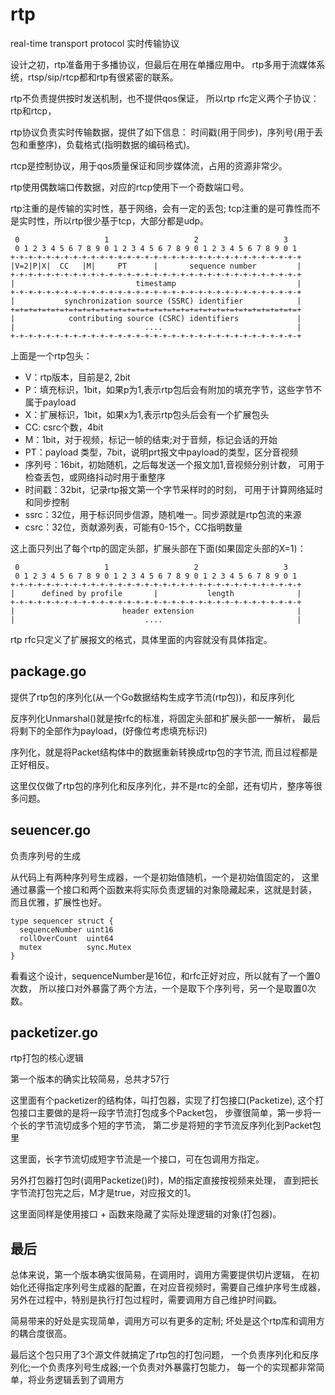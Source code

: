 # rtp

real-time transport protocol 实时传输协议

设计之初，rtp准备用于多播协议，但最后在用在单播应用中。
rtp多用于流媒体系统，rtsp/sip/rtcp都和rtp有很紧密的联系。

rtp不负责提供按时发送机制，也不提供qos保证，
所以rtp rfc定义两个子协议：rtp和rtcp，

rtp协议负责实时传输数据，提供了如下信息：
时间戳(用于同步)，序列号(用于丢包和重整序)，负载格式(指明数据的编码格式)。

rtcp是控制协议，用于qos质量保证和同步媒体流，占用的资源非常少。

rtp使用偶数端口传数据，对应的rtcp使用下一个奇数端口号。

rtp注重的是传输的实时性，基于网络，会有一定的丢包;
tcp注重的是可靠性而不是实时性，所以rtp很少基于tcp，大部分都是udp。

     0                   1                   2                   3
     0 1 2 3 4 5 6 7 8 9 0 1 2 3 4 5 6 7 8 9 0 1 2 3 4 5 6 7 8 9 0 1
    +-+-+-+-+-+-+-+-+-+-+-+-+-+-+-+-+-+-+-+-+-+-+-+-+-+-+-+-+-+-+-+-+
    |V=2|P|X|  CC   |M|     PT      |       sequence number         |
    +-+-+-+-+-+-+-+-+-+-+-+-+-+-+-+-+-+-+-+-+-+-+-+-+-+-+-+-+-+-+-+-+
    |                           timestamp                           |
    +-+-+-+-+-+-+-+-+-+-+-+-+-+-+-+-+-+-+-+-+-+-+-+-+-+-+-+-+-+-+-+-+
    |           synchronization source (SSRC) identifier            |
    +=+=+=+=+=+=+=+=+=+=+=+=+=+=+=+=+=+=+=+=+=+=+=+=+=+=+=+=+=+=+=+=+
    |            contributing source (CSRC) identifiers             |
    |                             ....                              |
    +-+-+-+-+-+-+-+-+-+-+-+-+-+-+-+-+-+-+-+-+-+-+-+-+-+-+-+-+-+-+-+-+

上面是一个rtp包头：

- V：rtp版本，目前是2, 2bit
- P：填充标识，1bit，如果p为1,表示rtp包后会有附加的填充字节，这些字节不属于payload
- X：扩展标识，1bit，如果x为1,表示rtp包头后会有一个扩展包头
- CC: csrc个数，4bit
- M：1bit，对于视频，标记一帧的结束;对于音频，标记会话的开始
- PT：payload 类型，7bit，说明prt报文中payload的类型，区分音视频
- 序列号：16bit，初始随机，之后每发送一个报文加1,音视频分别计数，
可用于检查丢包，或网络抖动时用于重整序
- 时间戳：32bit，记录rtp报文第一个字节采样时的时刻，
可用于计算网络延时和同步控制
- ssrc：32位，用于标识同步信源，随机唯一。同步源就是rtp包流的来源
- csrc：32位，贡献源列表，可能有0-15个，CC指明数量

这上面只列出了每个rtp的固定头部，扩展头部在下面(如果固定头部的X=1)：

     0                   1                   2                   3
     0 1 2 3 4 5 6 7 8 9 0 1 2 3 4 5 6 7 8 9 0 1 2 3 4 5 6 7 8 9 0 1
    +-+-+-+-+-+-+-+-+-+-+-+-+-+-+-+-+-+-+-+-+-+-+-+-+-+-+-+-+-+-+-+-+
    |      defined by profile       |           length              |
    +-+-+-+-+-+-+-+-+-+-+-+-+-+-+-+-+-+-+-+-+-+-+-+-+-+-+-+-+-+-+-+-+
    |                        header extension                       |
    |                             ....                              |

rtp rfc只定义了扩展报文的格式，具体里面的内容就没有具体指定。

## package.go

提供了rtp包的序列化(从一个Go数据结构生成字节流(rtp包))，和反序列化

反序列化Unmarshal()就是按rfc的标准，将固定头部和扩展头部一一解析，
最后将剩下的全部作为payload，(好像位考虑填充标识)

序列化，就是将Packet结构体中的数据重新转换成rtp包的字节流,
而且过程都是正好相反。

这里仅仅做了rtp包的序列化和反序列化，并不是rtc的全部，还有切片，整序等很多问题。

## seuencer.go

负责序列号的生成

从代码上有两种序列号生成器，一个是初始值随机，一个是初始值固定的，
这里通过暴露一个接口和两个函数来将实际负责逻辑的对象隐藏起来，这就是封装，
而且优雅，扩展性也好。

    type sequencer struct {
      sequenceNumber uint16
      rollOverCount  uint64
      mutex          sync.Mutex
    }

看看这个设计，sequenceNumber是16位，和rfc正好对应，所以就有了一个置0次数，
所以接口对外暴露了两个方法，一个是取下个序列号，另一个是取置0次数。

## packetizer.go

rtp打包的核心逻辑

第一个版本的确实比较简易，总共才57行

这里面有个packetizer的结构体，叫打包器，实现了打包接口(Packetize),
这个打包接口主要做的是将一段字节流打包成多个Packet包，
步骤很简单，第一步将一个长的字节流切成多个短的字节流，
第二步是将短的字节流反序列化到Packet包里

这里面，长字节流切成短字节流是一个接口，可在包调用方指定。

另外打包器打包时(调用Packetize()时)，M的指定直接按视频来处理，
直到把长字节流打包完之后，M才是true，对应报文的1。

这里面同样是使用接口 + 函数来隐藏了实际处理逻辑的对象(打包器)。

## 最后

总体来说，第一个版本确实很简易，在调用时，调用方需要提供切片逻辑，
在初始化还得指定序列号生成器的配置，在对应音视频时，需要自己维护序号生成器，
另外在过程中，特别是执行打包过程时，需要调用方自己维护时间戳。

简易带来的好处是实现简单，调用方可以有更多的定制;
坏处是这个rtp库和调用方的耦合度很高。

最后这个包只用了3个源文件就搞定了rtp包的打包问题，
一个负责序列化和反序列化;一个负责序列号生成器;一个负责对外暴露打包能力，
每一个的实现都非常简单，将业务逻辑丢到了调用方

